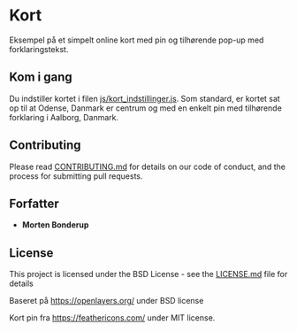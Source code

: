 # Kort

Eksempel på et simpelt online kort med pin og tilhørende pop-up med forklaringstekst. 

## Kom i gang

Du indstiller kortet i filen [js/kort_indstillinger.js](kort_indstillinger.js). Som standard, er kortet sat op til at Odense, Danmark er centrum og med en enkelt pin med tilhørende forklaring i Aalborg, Danmark.

## Contributing

Please read [CONTRIBUTING.md](https://gist.github.com/PurpleBooth/b24679402957c63ec426) for details on our code of conduct, and the process for submitting pull requests. 

## Forfatter

* **Morten Bonderup** 

## License

This project is licensed under the BSD License - see the [LICENSE.md](LICENSE.md) file for details

Baseret på https://openlayers.org/ under BSD license

Kort pin fra https://feathericons.com/ under MIT license.
